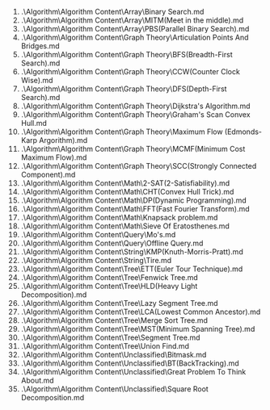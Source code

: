 1. .\Algorithm\Algorithm Content\Array\Binary Search.md
2. .\Algorithm\Algorithm Content\Array\MITM(Meet in the middle).md
3. .\Algorithm\Algorithm Content\Array\PBS(Parallel Binary Search).md
4. .\Algorithm\Algorithm Content\Graph Theory\Articulation Points And Bridges.md
5. .\Algorithm\Algorithm Content\Graph Theory\BFS(Breadth-First Search).md
6. .\Algorithm\Algorithm Content\Graph Theory\CCW(Counter Clock Wise).md
7. .\Algorithm\Algorithm Content\Graph Theory\DFS(Depth-First Search).md
8. .\Algorithm\Algorithm Content\Graph Theory\Dijkstra's Algorithm.md
9. .\Algorithm\Algorithm Content\Graph Theory\Graham's Scan Convex Hull.md
10. .\Algorithm\Algorithm Content\Graph Theory\Maximum Flow (Edmonds-Karp Argorithm).md
11. .\Algorithm\Algorithm Content\Graph Theory\MCMF(Minimum Cost Maximum Flow).md
12. .\Algorithm\Algorithm Content\Graph Theory\SCC(Strongly Connected Component).md
13. .\Algorithm\Algorithm Content\Math\2-SAT(2-Satisfiability).md
14. .\Algorithm\Algorithm Content\Math\CHT(Convex Hull Trick).md
15. .\Algorithm\Algorithm Content\Math\DP(Dynamic Programming).md
16. .\Algorithm\Algorithm Content\Math\FFT(Fast Fourier Transform).md
17. .\Algorithm\Algorithm Content\Math\Knapsack problem.md
18. .\Algorithm\Algorithm Content\Math\Sieve Of Eratosthenes.md
19. .\Algorithm\Algorithm Content\Query\Mo's.md
20. .\Algorithm\Algorithm Content\Query\Offline Query.md
21. .\Algorithm\Algorithm Content\String\KMP(Knuth-Morris-Pratt).md
22. .\Algorithm\Algorithm Content\String\Tire.md
23. .\Algorithm\Algorithm Content\Tree\ETT(Euler Tour Technique).md
24. .\Algorithm\Algorithm Content\Tree\Fenwick Tree.md
25. .\Algorithm\Algorithm Content\Tree\HLD(Heavy Light Decomposition).md
26. .\Algorithm\Algorithm Content\Tree\Lazy Segment Tree.md
27. .\Algorithm\Algorithm Content\Tree\LCA(Lowest Common Ancestor).md
28. .\Algorithm\Algorithm Content\Tree\Merge Sort Tree.md
29. .\Algorithm\Algorithm Content\Tree\MST(Minimum Spanning Tree).md
30. .\Algorithm\Algorithm Content\Tree\Segment Tree.md
31. .\Algorithm\Algorithm Content\Tree\Union Find.md
32. .\Algorithm\Algorithm Content\Unclassified\Bitmask.md
33. .\Algorithm\Algorithm Content\Unclassified\BT(BackTracking).md
34. .\Algorithm\Algorithm Content\Unclassified\Great Problem To Think About.md
35. .\Algorithm\Algorithm Content\Unclassified\Square Root Decomposition.md